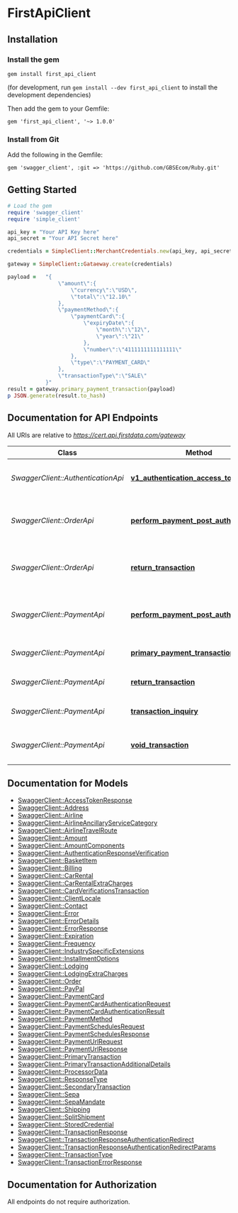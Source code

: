 # FirstApiClient

## Installation

### Install the gem

```shell
gem install first_api_client
```
(for development, run `gem install --dev first_api_client` to install the development dependencies)

Then add the gem to your Gemfile:

    gem 'first_api_client', '~> 1.0.0'

### Install from Git

Add the following in the Gemfile:

    gem 'swagger_client', :git => 'https://github.com/GBSEcom/Ruby.git'

## Getting Started

```ruby
# Load the gem
require 'swagger_client'
require 'simple_client'

api_key = "Your API Key here"
api_secret = "Your API Secret here"

credentials = SimpleClient::MerchantCredentials.new(api_key, api_secret)

gateway = SimpleClient::Gataeway.create(credentials)

payload = 	"{ 
				\"amount\":{
					\"currency\":\"USD\",
					\"total\":\"12.10\"
				},
				\"paymentMethod\":{
					\"paymentCard\":{
						\"expiryDate\":{
							\"month\":\"12\",
							\"year\":\"21\"
						},
						\"number\":\"4111111111111111\"
					},
					\"type\":\"PAYMENT_CARD\"
				},
				\"transactionType\":\"SALE\"
			}"
result = gateway.primary_payment_transaction(payload)
p JSON.generate(result.to_hash)
```

## Documentation for API Endpoints

All URIs are relative to *https://cert.api.firstdata.com/gateway*

Class | Method | HTTP request | Description
------------ | ------------- | ------------- | -------------
*SwaggerClient::AuthenticationApi* | [**v1_authentication_access_tokens_post**](docs/AuthenticationApi.md#v1_authentication_access_tokens_post) | **POST** /v1/authentication/access-tokens | Generate an access token for user authentication
*SwaggerClient::OrderApi* | [**perform_payment_post_authorisation**](docs/OrderApi.md#perform_payment_post_authorisation) | **POST** /v1/orders/{order-id}/postauth | Use this to capture/complete a transaction. Partial postauths are allowed.
*SwaggerClient::OrderApi* | [**return_transaction**](docs/OrderApi.md#return_transaction) | **POST** /v1/orders/{order-id}/return | Use this to return/refund on the order. Partial returns are allowed.
*SwaggerClient::PaymentApi* | [**perform_payment_post_authorisation**](docs/PaymentApi.md#perform_payment_post_authorisation) | **POST** /v1/payments/{transaction-id}/postauth | Use this to capture/complete a transaction. Partial postauths are allowed.
*SwaggerClient::PaymentApi* | [**primary_payment_transaction**](docs/PaymentApi.md#primary_payment_transaction) | **POST** /v1/payments | Generate a primary transaction
*SwaggerClient::PaymentApi* | [**return_transaction**](docs/PaymentApi.md#return_transaction) | **POST** /v1/payments/{transaction-id}/return | Return/refund a transaction.
*SwaggerClient::PaymentApi* | [**transaction_inquiry**](docs/PaymentApi.md#transaction_inquiry) | **GET** /v1/payments/{transaction-id} | Retrieve the state of a transaction
*SwaggerClient::PaymentApi* | [**void_transaction**](docs/PaymentApi.md#void_transaction) | **POST** /v1/payments/{transaction-id}/void | Reverse a previous action on an existing transaction


## Documentation for Models

 - [SwaggerClient::AccessTokenResponse](docs/AccessTokenResponse.md)
 - [SwaggerClient::Address](docs/Address.md)
 - [SwaggerClient::Airline](docs/Airline.md)
 - [SwaggerClient::AirlineAncillaryServiceCategory](docs/AirlineAncillaryServiceCategory.md)
 - [SwaggerClient::AirlineTravelRoute](docs/AirlineTravelRoute.md)
 - [SwaggerClient::Amount](docs/Amount.md)
 - [SwaggerClient::AmountComponents](docs/AmountComponents.md)
 - [SwaggerClient::AuthenticationResponseVerification](docs/AuthenticationResponseVerification.md)
 - [SwaggerClient::BasketItem](docs/BasketItem.md)
 - [SwaggerClient::Billing](docs/Billing.md)
 - [SwaggerClient::CarRental](docs/CarRental.md)
 - [SwaggerClient::CarRentalExtraCharges](docs/CarRentalExtraCharges.md)
 - [SwaggerClient::CardVerificationsTransaction](docs/CardVerificationsTransaction.md)
 - [SwaggerClient::ClientLocale](docs/ClientLocale.md)
 - [SwaggerClient::Contact](docs/Contact.md)
 - [SwaggerClient::Error](docs/Error.md)
 - [SwaggerClient::ErrorDetails](docs/ErrorDetails.md)
 - [SwaggerClient::ErrorResponse](docs/ErrorResponse.md)
 - [SwaggerClient::Expiration](docs/Expiration.md)
 - [SwaggerClient::Frequency](docs/Frequency.md)
 - [SwaggerClient::IndustrySpecificExtensions](docs/IndustrySpecificExtensions.md)
 - [SwaggerClient::InstallmentOptions](docs/InstallmentOptions.md)
 - [SwaggerClient::Lodging](docs/Lodging.md)
 - [SwaggerClient::LodgingExtraCharges](docs/LodgingExtraCharges.md)
 - [SwaggerClient::Order](docs/Order.md)
 - [SwaggerClient::PayPal](docs/PayPal.md)
 - [SwaggerClient::PaymentCard](docs/PaymentCard.md)
 - [SwaggerClient::PaymentCardAuthenticationRequest](docs/PaymentCardAuthenticationRequest.md)
 - [SwaggerClient::PaymentCardAuthenticationResult](docs/PaymentCardAuthenticationResult.md)
 - [SwaggerClient::PaymentMethod](docs/PaymentMethod.md)
 - [SwaggerClient::PaymentSchedulesRequest](docs/PaymentSchedulesRequest.md)
 - [SwaggerClient::PaymentSchedulesResponse](docs/PaymentSchedulesResponse.md)
 - [SwaggerClient::PaymentUrlRequest](docs/PaymentUrlRequest.md)
 - [SwaggerClient::PaymentUrlResponse](docs/PaymentUrlResponse.md)
 - [SwaggerClient::PrimaryTransaction](docs/PrimaryTransaction.md)
 - [SwaggerClient::PrimaryTransactionAdditionalDetails](docs/PrimaryTransactionAdditionalDetails.md)
 - [SwaggerClient::ProcessorData](docs/ProcessorData.md)
 - [SwaggerClient::ResponseType](docs/ResponseType.md)
 - [SwaggerClient::SecondaryTransaction](docs/SecondaryTransaction.md)
 - [SwaggerClient::Sepa](docs/Sepa.md)
 - [SwaggerClient::SepaMandate](docs/SepaMandate.md)
 - [SwaggerClient::Shipping](docs/Shipping.md)
 - [SwaggerClient::SplitShipment](docs/SplitShipment.md)
 - [SwaggerClient::StoredCredential](docs/StoredCredential.md)
 - [SwaggerClient::TransactionResponse](docs/TransactionResponse.md)
 - [SwaggerClient::TransactionResponseAuthenticationRedirect](docs/TransactionResponseAuthenticationRedirect.md)
 - [SwaggerClient::TransactionResponseAuthenticationRedirectParams](docs/TransactionResponseAuthenticationRedirectParams.md)
 - [SwaggerClient::TransactionType](docs/TransactionType.md)
 - [SwaggerClient::TransactionErrorResponse](docs/TransactionErrorResponse.md)


## Documentation for Authorization

 All endpoints do not require authorization.


